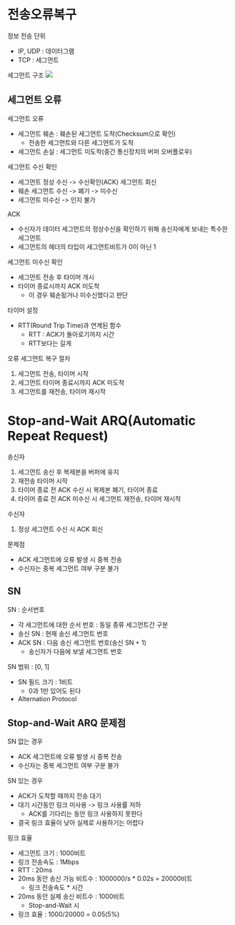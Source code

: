 # 전송오류복구
정보 전송 단위
* IP, UDP : 데이터그램
* TCP : 세그먼트

세그먼트 구조
![](https://t1.daumcdn.net/cfile/tistory/994511465AF2DC262D)

## 세그먼트 오류
세그먼트 오류 
* 세그먼트 훼손 : 훼손된 세그먼트 도착(Checksum으로 확인)
    * 전송한 세그먼트와 다른 세그먼트가 도착
* 세그먼트 손실 : 세그먼트 미도착(중간 통신장치의 버퍼 오버플로우)

세그먼트 수신 확인
* 세그먼트 정상 수신 -> 수신확인(ACK) 세그먼트 회신
* 훼손 세그먼트 수신 -> 폐기 -> 미수신
* 세그먼트 미수신 -> 인지 불가

ACK
* 수신자가 데이터 세그먼트의 정상수신을 확인하기 위해 송신자에게 보내는 특수한 세그먼트
* 세그먼트의 헤더의 타입이 세그먼트비트가 0이 아닌 1

세그먼트 미수신 확인
* 세그먼트 전송 후 타이머 개시
* 타이머 종료시까지 ACK 미도착
    * 이 경우 훼손됬거나 미수신했다고 판단

타이머 설정
* RTT(Round Trip Time)과 연계된 함수
    * RTT : ACK가 돌아로기까지 시간
    * RTT보다는 길게 

오류 세그먼트 복구 절차
1. 세그먼트 전송, 타이머 시작
2. 세그먼트 타이머 종료시까지 ACK 미도착
3. 세그먼트를 재전송, 타이머 재시작

# Stop-and-Wait ARQ(Automatic Repeat Request)
송신자
1. 세그먼트 송신 후 복제본을 버퍼에 유지
2. 재전송 타이머 시작
3. 타이머 종료 전 ACK 수신 시 복제본 폐기, 타이머 종료
4. 타이머 종료 전 ACK 미수신 시 세그먼트 재전송, 타이머 재시작

수신자
1. 정상 세그먼트 수신 시 ACK 회신

문제점
* ACK 세그먼트에 오류 발생 시 중복 전송
* 수신자는 중복 세그먼트 여부 구분 불가

## SN
SN : 순서번호
* 각 세그먼트에 대한 순서 번호 : 동일 종류 세그먼트간 구분
* 송신 SN : 현재 송신 세그먼트 번호
* ACK SN : 다음 송신 세그먼트 번호(송신 SN + 1)
    * 송신자가 다음에 보낼 세그먼트 번호

SN 범위 : [0, 1]
* SN 필드 크기 : 1비트 
    * 0과 1만 있어도 된다
* Alternation Protocol


## Stop-and-Wait ARQ 문제점
SN 없는 경우
* ACK 세그먼트에 오류 발생 시 중복 전송
* 수신자는 중복 세그먼트 여부 구분 불가

SN 있는 경우
* ACK가 도착할 때까지 전송 대기
* 대기 시간동안 링크 미사용 -> 링크 사용률 저하
    * ACK를 기다리는 동안 링크 사용하지 못한다
* 결국 링크 효율이 낮아 실제로 사용하기는 어렵다

링크 효율
* 세그먼트 크기 : 1000비트
* 링크 전송속도 : 1Mbps
* RTT : 20ms
* 20ms 동안 송신 가능 비트수 : 1000000/s * 0.02s = 20000비트
    * 링크 전송속도 * 시간
* 20ms 동안 실제 송신 비트수 : 1000비트
    * Stop-and-Wait 시
* 링크 효율 : 1000/20000 = 0.05(5%)


